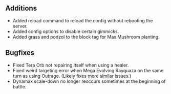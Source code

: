 ## Additions
- Added reload command to reload the config without rebooting the server.
- Added config options to disable certain gimmicks.
- Added grass and podzol to the block tag for Max Mushroom planting.

## Bugfixes
- Fixed Tera Orb not repairing itself when using a healer.
- Fixed weird targeting error when Mega Evolving Rayquaza on the same turn as using Outrage. (Likely fixes more similar issues.)
- Dynamax scale-down no longer reoccurs sometimes at the beginning of battle.